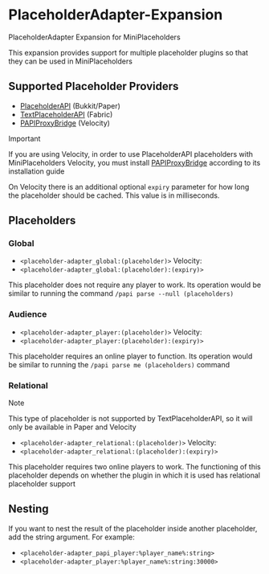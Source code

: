 # PlaceholderAdapter-Expansion
PlaceholderAdapter Expansion for MiniPlaceholders

This expansion provides support for multiple placeholder plugins so that they can be used in MiniPlaceholders

## Supported Placeholder Providers

- [PlaceholderAPI](https://modrinth.com/plugin/placeholderapi) (Bukkit/Paper)
- [TextPlaceholderAPI](https://modrinth.com/mod/placeholder-api) (Fabric)
- [PAPIProxyBridge](https://modrinth.com/plugin/papiproxybridge) (Velocity)

> [!IMPORTANT]
> If you are using Velocity, in order to use PlaceholderAPI placeholders with MiniPlaceholders Velocity,
> you must install [PAPIProxyBridge](https://modrinth.com/plugin/papiproxybridge) according to its installation guide
> 
> On Velocity there is an additional optional `expiry` parameter for how long the placeholder should be cached. This value is in milliseconds.

## Placeholders

### Global

- `<placeholder-adapter_global:(placeholder)>`
Velocity:
- `<placeholder-adapter_global:(placeholder):(expiry)>`

This placeholder does not require any player to work.
Its operation would be similar to running the command `/papi parse --null (placeholders)`

### Audience

- `<placeholder-adapter_player:(placeholder)>`
Velocity:
- `<placeholder-adapter_player:(placeholder):(expiry)>`

This placeholder requires an online player to function.
Its operation would be similar to running the `/papi parse me (placeholders)` command

### Relational

> [!NOTE]  
> This type of placeholder is not supported by TextPlaceholderAPI, so it will only be available in Paper and Velocity

- `<placeholder-adapter_relational:(placeholder)>`
Velocity:
- `<placeholder-adapter_relational:(placeholder):(expiry)>`

This placeholder requires two online players to work.
The functioning of this placeholder depends on whether the plugin in which it is used has relational placeholder support

## Nesting

If you want to nest the result of the placeholder inside another placeholder, add the string argument.
For example:
- `<placeholder-adapter_papi_player:%player_name%:string>`
- `<placeholder-adapter_player:%player_name%:string:30000>`
